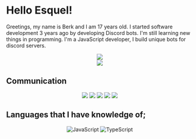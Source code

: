 # Hello Esquel!

Greetings, my name is Berk and I am 17 years old. I started software development 3 years ago by developing Discord bots. 
I'm still learning new things in programming. I'm a JavaScript developer, I build unique bots for discord servers.
 

<div align="center">
    <img src="https://komarev.com/ghpvc/?username=esquel0&color=9833ff"/>
</div>

<div align="center">
    <a href="https://discord.com/users/939738063687540766" title="Discord Profile"><img src="https://lanyard-profile-readme.vercel.app/api/939738063687540766"></a>
</div>

## Communication

<p align="center">
   <a href="https://discord.com/users/939738063687540766" target"blank_"><img src="https://img.shields.io/badge/discord%20-111111.svg?&style=for-the-badge&logo=discord&logoColor=white"></a>
   <a href="https://open.spotify.com/user/31vwrbsm3myzlbzusllstou2jx6a" target"blank_"><img src="https://img.shields.io/badge/Spotify%20-111111.svg?&style=for-the-badge&logo=spotify&logoColor=white"></a>
   <a href="https://instagram.com/esquel0" target"blank_"><img src="https://img.shields.io/badge/INSTAGRAM%20-111111.svg?&style=for-the-badge&logo=instagram&logoColor=white"></a>
   <a href="https://github.com/esquels" target"blank_"><img src="https://img.shields.io/badge/GitHub%20-111111.svg?&style=for-the-badge&logo=github&logoColor=white"></a>
   <a href="https://discord.gg/sql" target="_blank"><img src="https://shields.io/badge/My Discord Server-111111.svg?&style=for-the-badge"></a>
</p>

## Languages ​​that I have knowledge of;

<div align="center">
    <img alt="JavaScript" align="center" src="https://img.shields.io/badge/-Javascript-edb200?style=flat-square&logo=javascript&logoColor=white"/>
    <img alt="TypeScript" align="center" src="https://img.shields.io/badge/-Typescript-007acc?style=flat-square&logo=typescript&logoColor=white"/>
</div>
